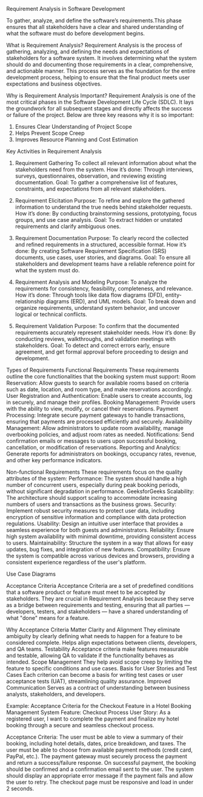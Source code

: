 Requirement Analysis in Software Development

To gather, analyze, and define the software’s requirements.This phase ensures that all stakeholders have a clear and shared understanding of what the software must do before development begins.

What is Requirement Analysis?
Requirement Analysis is the process of gathering, analyzing, and defining the needs and expectations of stakeholders for a software system. It involves determining what the system should do and documenting those requirements in a clear, comprehensive, and actionable manner. This process serves as the foundation for the entire development process, helping to ensure that the final product meets user expectations and business objectives.

Why is Requirement Analysis Important?
Requirement Analysis is one of the most critical phases in the Software Development Life Cycle (SDLC). It lays the groundwork for all subsequent stages and directly affects the success or failure of the project. Below are three key reasons why it is so important:

1. Ensures Clear Understanding of Project Scope
2. Helps Prevent Scope Creep
3. Improves Resource Planning and Cost Estimation

Key Activities in Requirement Analysis

1. Requirement Gathering
To collect all relevant information about what the stakeholders need from the system.
How it’s done: Through interviews, surveys, questionnaires, observation, and reviewing existing documentation.
Goal: To gather a comprehensive list of features, constraints, and expectations from all relevant stakeholders.

2. Requirement Elicitation
Purpose: To refine and explore the gathered information to understand the true needs behind stakeholder requests.
How it’s done: By conducting brainstorming sessions, prototyping, focus groups, and use case analysis.
Goal: To extract hidden or unstated requirements and clarify ambiguous ones.

3. Requirement Documentation
Purpose: To clearly record the collected and refined requirements in a structured, accessible format.
How it’s done: By creating Software Requirement Specification (SRS) documents, use cases, user stories, and diagrams.
Goal: To ensure all stakeholders and development teams have a reliable reference point for what the system must do.

4. Requirement Analysis and Modeling
Purpose: To analyze the requirements for consistency, feasibility, completeness, and relevance.
How it’s done: Through tools like data flow diagrams (DFD), entity-relationship diagrams (ERD), and UML models.
Goal: To break down and organize requirements, understand system behavior, and uncover logical or technical conflicts.

5. Requirement Validation
Purpose: To confirm that the documented requirements accurately represent stakeholder needs.
How it’s done: By conducting reviews, walkthroughs, and validation meetings with stakeholders.
Goal: To detect and correct errors early, ensure agreement, and get formal approval before proceeding to design and development.

Types of Requirements
Functional Requirements
These requirements outline the core functionalities that the booking system must support:
Room Reservation: Allow guests to search for available rooms based on criteria such as date, location, and room type, and make reservations accordingly.
User Registration and Authentication: Enable users to create accounts, log in securely, and manage their profiles.
Booking Management: Provide users with the ability to view, modify, or cancel their reservations.
Payment Processing: Integrate secure payment gateways to handle transactions, ensuring that payments are processed efficiently and securely.
Availability Management: Allow administrators to update room availability, manage overbooking policies, and adjust room rates as needed.
Notifications: Send confirmation emails or messages to users upon successful booking, cancellation, or modification of reservations.
Reporting and Analytics: Generate reports for administrators on bookings, occupancy rates, revenue, and other key performance indicators.

Non-functional Requirements
These requirements focus on the quality attributes of the system:
Performance: The system should handle a high number of concurrent users, especially during peak booking periods, without significant degradation in performance.
GeeksforGeeks
Scalability: The architecture should support scaling to accommodate increasing numbers of users and transactions as the business grows.
Security: Implement robust security measures to protect user data, including encryption of sensitive information and compliance with data protection regulations.
Usability: Design an intuitive user interface that provides a seamless experience for both guests and administrators.
Reliability: Ensure high system availability with minimal downtime, providing consistent access to users.
Maintainability: Structure the system in a way that allows for easy updates, bug fixes, and integration of new features.
Compatibility: Ensure the system is compatible across various devices and browsers, providing a consistent experience regardless of the user's platform.

Use Case Diagrams

Acceptance Criteria
Acceptance Criteria are a set of predefined conditions that a software product or feature must meet to be accepted by stakeholders. They are crucial in Requirement Analysis because they serve as a bridge between requirements and testing, ensuring that all parties — developers, testers, and stakeholders — have a shared understanding of what "done" means for a feature.

Why Acceptance Criteria Matter
Clarity and Alignment
They eliminate ambiguity by clearly defining what needs to happen for a feature to be considered complete.
Helps align expectations between clients, developers, and QA teams.
Testability
Acceptance criteria make features measurable and testable, allowing QA to validate if the functionality behaves as intended.
Scope Management
They help avoid scope creep by limiting the feature to specific conditions and use cases.
Basis for User Stories and Test Cases
Each criterion can become a basis for writing test cases or user acceptance tests (UAT), streamlining quality assurance.
Improved Communication
Serves as a contract of understanding between business analysts, stakeholders, and developers.

Example: Acceptance Criteria for the Checkout Feature in a Hotel Booking Management System
Feature: Checkout Process
User Story:
As a registered user, I want to complete the payment and finalize my hotel booking through a secure and seamless checkout process.

Acceptance Criteria:
The user must be able to view a summary of their booking, including hotel details, dates, price breakdown, and taxes.
The user must be able to choose from available payment methods (credit card, PayPal, etc.).
The payment gateway must securely process the payment and return a success/failure response.
On successful payment, the booking should be confirmed and a confirmation email sent to the user.
The system should display an appropriate error message if the payment fails and allow the user to retry.
The checkout page must be responsive and load in under 2 seconds.


